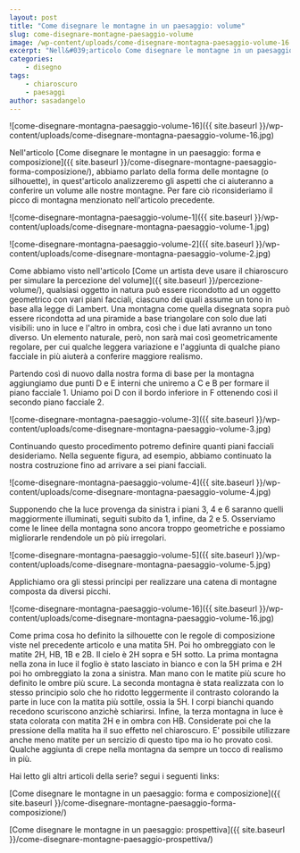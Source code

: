 ```yaml
---
layout: post
title: "Come disegnare le montagne in un paesaggio: volume"
slug: come-disegnare-montagne-paesaggio-volume
image: /wp-content/uploads/come-disegnare-montagna-paesaggio-volume-16.jpg
excerpt: "Nell&#039;articolo Come disegnare le montagne in un paesaggio: forma e composizione, abbiamo parlato della forma delle montagne (o silhouette), in"
categories:
    - disegno
tags:
    - chiaroscuro
    - paesaggi
author: sasadangelo
---
```


![come-disegnare-montagna-paesaggio-volume-16]({{ site.baseurl }}/wp-content/uploads/come-disegnare-montagna-paesaggio-volume-16.jpg)

Nell'articolo [Come disegnare le montagne in un paesaggio: forma e composizione]({{ site.baseurl }}/come-disegnare-montagne-paesaggio-forma-composizione/), abbiamo parlato della forma delle montagne (o silhouette), in quest'articolo analizzeremo gli aspetti che ci aiuteranno a conferire un volume alle nostre montagne. Per fare ciò riconsideriamo il picco di montagna menzionato nell'articolo precedente.

![come-disegnare-montagna-paesaggio-volume-1]({{ site.baseurl }}/wp-content/uploads/come-disegnare-montagna-paesaggio-volume-1.jpg)

![come-disegnare-montagna-paesaggio-volume-2]({{ site.baseurl }}/wp-content/uploads/come-disegnare-montagna-paesaggio-volume-2.jpg)

Come abbiamo visto nell'articolo [Come un artista deve usare il chiaroscuro per simulare la percezione del volume]({{ site.baseurl }}/percezione-volume/), qualsiasi oggetto in natura può essere ricondotto ad un oggetto geometrico con vari piani facciali, ciascuno dei quali assume un tono in base alla legge di Lambert. Una montagna come quella disegnata sopra può essere ricondotta ad una piramide a base triangolare con solo due lati visibili: uno in luce e l'altro in ombra, così che i due lati avranno un tono diverso. Un elemento naturale, però, non sarà mai così geometricamente regolare, per cui qualche leggera variazione e l'aggiunta di qualche piano facciale in più aiuterà a conferire maggiore realismo.

Partendo così di nuovo dalla nostra forma di base per la montagna aggiungiamo due punti D e E interni che uniremo a C e B per formare il piano facciale 1. Uniamo poi D con il bordo inferiore in F ottenendo così il secondo piano facciale 2.

![come-disegnare-montagna-paesaggio-volume-3]({{ site.baseurl }}/wp-content/uploads/come-disegnare-montagna-paesaggio-volume-3.jpg)

Continuando questo procedimento potremo definire quanti piani facciali desideriamo. Nella seguente figura, ad esempio, abbiamo continuato la nostra costruzione fino ad arrivare a sei piani facciali.

![come-disegnare-montagna-paesaggio-volume-4]({{ site.baseurl }}/wp-content/uploads/come-disegnare-montagna-paesaggio-volume-4.jpg)

Supponendo che la luce provenga da sinistra i piani 3, 4 e 6 saranno quelli maggiormente illuminati, seguiti subito da 1, infine, da 2 e 5. Osserviamo come le linee della montagna sono ancora troppo geometriche e possiamo migliorarle rendendole un pò più irregolari.

![come-disegnare-montagna-paesaggio-volume-5]({{ site.baseurl }}/wp-content/uploads/come-disegnare-montagna-paesaggio-volume-5.jpg)

Applichiamo ora gli stessi principi per realizzare una catena di montagne composta da diversi picchi.

![come-disegnare-montagna-paesaggio-volume-16]({{ site.baseurl }}/wp-content/uploads/come-disegnare-montagna-paesaggio-volume-16.jpg)

Come prima cosa ho definito la silhouette con le regole di composizione viste nel precedente articolo e una matita 5H. Poi ho ombreggiato con le matite 2H, HB, 1B e 2B. Il cielo è 2H sopra e 5H sotto. La prima montagna nella zona in luce il foglio è stato lasciato in bianco e con la 5H prima e 2H poi ho ombreggiato la zona a sinistra. Man mano con le matite più scure ho definito le ombre più scure. La seconda montagna è stata realizzata con lo stesso principio solo che ho ridotto leggermente il contrasto colorando la parte in luce con la matita più sottile, ossia la 5H. I corpi bianchi quando recedono scuriscono anzichè schiarirsi. Infine, la terza montagna in luce è stata colorata con matita 2H e in ombra con HB. Considerate poi che la pressione della matita ha il suo effetto nel chiaroscuro. E' possibile utilizzare anche meno matite per un sercizio di questo tipo ma io ho provato così. Qualche aggiunta di crepe nella montagna da sempre un tocco di realismo in più.

Hai letto gli altri articoli della serie? segui i seguenti links:

[Come disegnare le montagne in un paesaggio: forma e composizione]({{ site.baseurl }}/come-disegnare-montagne-paesaggio-forma-composizione/)

[Come disegnare le montagne in un paesaggio: prospettiva]({{ site.baseurl }}/come-disegnare-montagne-paesaggio-prospettiva/)
